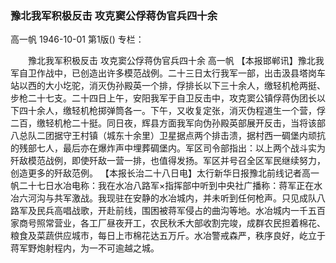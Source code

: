 ### 豫北我军积极反击  攻克窦公俘蒋伪官兵四十余
高一帆
1946-10-01
第1版()
专栏：

　　豫北我军积极反击
    攻克窦公俘蒋伪官兵四十余
    高一帆
    【本报邯郸讯】豫北我军自卫作战中，已创造出许多模范战例。二十三日太行我军一部，出击汲县塔岗车站以西的大小圪驼，消灭伪孙殿英一个排，俘排长以下三十余人，缴轻机枪两挺、步枪二十七支。二十四日上午，安阳我军于自卫反击中，攻克窦公镇俘蒋伪团长以下四十余人，缴轻机枪掷弹筒各一。下午，又收复定张，消灭伪程道生一个营，俘二百，缴轻机枪二十挺。同日夜，辉县方面我军向伪孙殿英部展开反击，当将该部八总队二团据守王村镇（城东十余里）卫星据点两个排击溃，据村西一碉堡内顽抗的残部七人，最后亦在爆炸声中埋葬碉堡内。军区司令部指出：以上两个战斗实为歼敌模范战例，即使歼敌一营一排，也值得发扬。军区并号召全区军民继续努力，创造更多的歼敌范例。
    【本报长治二十八日电】太行新华日报豫北前线记者高一帆二十七日水冶电称：我在水冶八路军×指挥部中听到中央社广播称：蒋军正在水冶六河沟与共军激战。我现驻在安静的水冶城内，并未听到任何枪声。只见成队八路军及民兵高唱战歌，开赴前线，围困被蒋军侵占的曲沟等地。水冶城内一千五百家商号照常营业，各工厂昼夜开工，农民秋禾大部收割完竣，成群农民担着棉花、粮食及菜蔬供应城市，每日上市棉花达五万斤。水冶警戒森严，秩序良好，屹立于蒋军野炮射程内，为一不可逾越之城。
